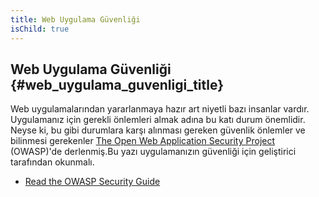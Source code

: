 ```yaml
---
title: Web Uygulama Güvenliği
isChild: true
---
```


## Web Uygulama Güvenliği {#web_uygulama_guvenligi_title}

Web uygulamalarından yararlanmaya hazır art niyetli bazı insanlar vardır. Uygulamanız için gerekli önlemleri 
almak adına bu katı durum önemlidir. Neyse ki, bu gibi durumlara karşı alınması gereken güvenlik önlemler ve bilinmesi gerekenler
[The Open Web Application Security Project][1] (OWASP)'de derlenmiş.Bu yazı uygulamanızın güvenliği için geliştirici tarafından okunmalı.


* [Read the OWASP Security Guide][2]

[1]: https://www.owasp.org/
[2]: https://www.owasp.org/index.php/Guide_Table_of_Contents
